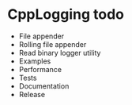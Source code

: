 # CppLogging todo
  * File appender
  * Rolling file appender
  * Read binary logger utility
  * Examples
  * Performance
  * Tests
  * Documentation
  * Release
